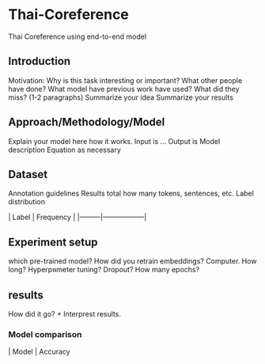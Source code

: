 # Thai-Coreference
Thai Coreference using end-to-end model

## Introduction
Motivation: Why is this task interesting or important?
What other people have done? What model have previous work have used? What did they miss? (1-2 paragraphs)
Summarize your idea
Summarize your results

## Approach/Methodology/Model
Explain your model here how it works.
Input is …
Output is
Model description
Equation as necessary 

## Dataset
Annotation guidelines
Results total how many tokens, sentences, etc.
Label distribution

| Label | Frequency |
|———|——————|

## Experiment setup
which pre-trained model? How did you retrain embeddings?
Computer. How long?
Hyperpพmeter tuning? Dropout? How many epochs?

## results
How did it go? + Interprest results.

### Model comparison
| Model | Accuracy